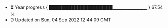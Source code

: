 - ⏳ Year progress { ████████████████████▁▁▁▁▁▁▁▁▁▁ } 67.54 %
- ⏰ Updated on Sun, 04 Sep 2022 12:44:09 GMT

